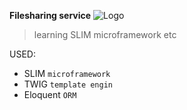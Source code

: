 **Filesharing service** ![Logo](http://vignette4.wikia.nocookie.net/terraria/images/8/81/Kappa.png/revision/latest?cb=20150926145358&path-prefix=ru)
>learning SLIM microframework etc

USED:
*  SLIM `microframework`
* TWIG `template engin`
* Eloquent `ORM`